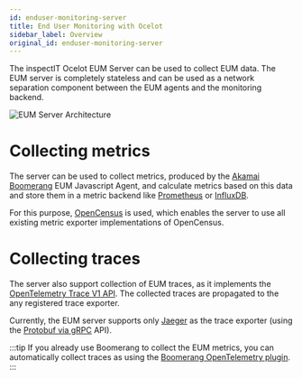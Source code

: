 ```yaml
---
id: enduser-monitoring-server
title: End User Monitoring with Ocelot
sidebar_label: Overview
original_id: enduser-monitoring-server
---
```


The inspectIT Ocelot EUM Server can be used to collect EUM data.
The EUM server is completely stateless and can be used as a network separation component between the EUM agents and the monitoring backend.

![EUM Server Architecture](/assets/eum-architecture.png)

# Collecting metrics

The server can be used to collect metrics, produced by the [Akamai Boomerang](https://developer.akamai.com/tools/boomerang) EUM Javascript Agent, and calculate metrics based on this data and store them in a metric backend like [Prometheus](https://prometheus.io/) or [InfluxDB](https://www.influxdata.com/products/influxdb-overview/).

For this purpose, [OpenCensus](https://github.com/census-instrumentation/opencensus-java) is used, which enables the server to use all existing metric exporter implementations of OpenCensus.

# Collecting traces

The server also support collection of EUM traces, as it implements the [OpenTelemetry Trace V1 API](https://github.com/open-telemetry/opentelemetry-specification/blob/master/specification/trace/api.md).
The collected traces are propagated to the any registered trace exporter.

Currently, the EUM server supports only [Jaeger](https://www.jaegertracing.io/) as the trace exporter (using the [Protobuf via gRPC](https://www.jaegertracing.io/docs/1.16/apis/#protobuf-via-grpc-stable) API).

:::tip
If you already use Boomerang to collect the EUM metrics, you can automatically collect traces as using the [Boomerang OpenTelemetry plugin](https://github.com/NovatecConsulting/boomerang-opentelemetry-plugin).
:::
